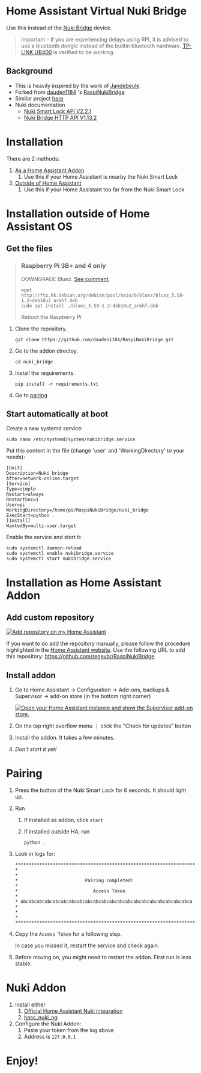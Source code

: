 # Home Assistant Virtual Nuki Bridge

Use this instead of the [Nuki Bridge](https://nuki.io/en/bridge/) device.

> Important - if you are experiencing delays using RPI, it is advised to use a bluetooth dongle instead of the builtin bluetooth hardware.
> [TP-LINK UB400](https://www.tp-link.com/us/home-networking/usb-adapter/ub400/) is verified to be working.

## Background

- This is heavily inspired by the work of [Jandebeule](https://github.com/jandebeule/nukiPyBridge).
- Forked from [dauden1184](https://github.com/dauden1184/) 's [RaspiNukiBridge](https://github.com/dauden1184/RaspiNukiBridge)
- Similar project [here](https://github.com/ftarolli/NukiBridgeAddon)
- Nuki documentation
  - [Nuki Smart Lock API V2.2.1](https://developer.nuki.io/page/nuki-smart-lock-api-2/2/#heading--lock-action)
  - [Nuki Bridge HTTP API V1.13.2](https://developer.nuki.io/page/nuki-bridge-http-api-1-13/4/#heading--lockstate)

# Installation

There are 2 methods:

1. [As a Home Assistant Addon](#installation-as-home-assistant-os)
   1. Use this if your Home Assistant is nearby the Nuki Smart Lock
2. [Outside of Home Assistant](#installation-outside-of-home-assistant-os)
   1. Use this if your Home Assistant too far from the Nuki Smart Lock

# Installation outside of Home Assistant OS

## Get the files

> ### Raspberry Pi 3B+ and 4 only
>
> DOWNGRADE Bluez. [See comment](https://github.com/dauden1184/RaspiNukiBridge/issues/1#issuecomment-1103969957).
>
> ```
> wget http://ftp.hk.debian.org/debian/pool/main/b/bluez/bluez_5.50-1.2~deb10u2_armhf.deb
> sudo apt install ./bluez_5.50-1.2~deb10u2_armhf.deb
> ```
>
> Reboot the Raspberry Pi

1. Clone the repository.

   ```
   git clone https://github.com/dauden1184/RaspiNukiBridge.git
   ```

2. Go to the addon directoy.

   ```
   cd nuki_bridge
   ```

3. Install the requirements.

   ```
   pip install -r requirements.txt
   ```

4. Go to [pairing](#pairing)

## Start automatically at boot

Create a new systemd service:

```
sudo nano /etc/systemd/system/nukibridge.service
```

Put this content in the file (change 'user' and 'WorkingDirectory' to your needs):

```
[Unit]
Description=Nuki bridge
After=network-online.target
[Service]
Type=simple
Restart=always
RestartSec=1
User=pi
WorkingDirectory=/home/pi/RaspiNukiBridge/nuki_bridge
ExecStart=python .
[Install]
WantedBy=multi-user.target
```

Enable the service and start it:

```
sudo systemctl daemon-reload
sudo systemctl enable nukibridge.service
sudo systemctl start nukibridge.service
```

# Installation as Home Assistant Addon

## Add custom repository

[![Add repository on my Home Assistant][repository-badge]][repository-url]

If you want to do add the repository manually, please follow the procedure highlighted in the [Home Assistant website](https://home-assistant.io/hassio/installing_third_party_addons). Use the following URL to add this repository: https://github.com/regevbr/RaspiNukiBridge

## Install addon

1. Go to Home Assistant -> Configuration -> Add-ons, backups & Supervisor -> add-on store (in the bottom right corner)

   [![Open your Home Assistant instance and show the Supervisor add-on store.](https://my.home-assistant.io/badges/supervisor_store.svg)](https://my.home-assistant.io/redirect/supervisor_store/)

2. On the top right overflow menu ⋮ click the "Check for updates" button
3. Install the addon. It takes a few minutes.
4. _Don't start it yet!_

# Pairing

1. Press the button of the Nuki Smart Lock for 6 seconds. It should light up.
2. Run

   1. If installed as addon, click `start`
   2. If installed outside HA, run

      `python .`

3. Look in logs for:

   ```
   ********************************************************************
   *                                                                  *
   *                         Pairing completed!                       *
   *                            Access Token                          *
   * abcabcabcabcabcabcabcabcabcabcabcabcabcabcabcabcabcabcabcabcabca *
   *                                                                  *
   ********************************************************************
   ```

4. Copy the `Access Token` for a following step.

   In case you missed it, restart the service and check again.

5. Before moving on, you might need to restart the addon. First run is less stable.

# Nuki Addon

1. Install either
   1. [Official Home Assistant Nuki integration](https://www.home-assistant.io/integrations/nuki/)
   2. [hass_nuki_ng](https://github.com/kvj/hass_nuki_ng)
2. Configure the Nuki Addon:
   1. Paste your token from the log above
   2. Address is `127.0.0.1`

# Enjoy!

[repository-badge]: https://img.shields.io/badge/Add%20repository%20to%20my-Home%20Assistant-41BDF5?logo=home-assistant&style=for-the-badge
[repository-url]: https://my.home-assistant.io/redirect/supervisor_add_addon_repository/?repository_url=https%3A%2F%2Fgithub.com%2Fregevbr%2FRaspiNukiBridge
